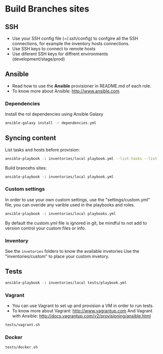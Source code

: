 # Build Branches sites

## SSH

* Use your SSH config file (~/.ssh/config) to confgire all the SSH connections, for example the inventory hosts connections.
* Use SSH keys to connect to remote hosts
* Use diferent SSH keys for diffrent environments (development/stage/prod)

## Ansible
* Read how to use the **Ansible** provisioner in README.md of each role.
* To know more about Ansible: http://www.ansible.com

### Dependencies
Install the rol dependencies using Ansible Galaxy

```bash
ansible-galaxy install -r dependencies.yml
```

## Syncing content

List tasks and hosts before provision:

```bash
ansible-playbook -i inventories/local playbook.yml --list-tasks --list-hosts
```

Build brancehs sites:

```bash
ansible-playbook -i inventories/local playbook.yml
```

### Custom settings
In order to use your own custom settings, use the "settings/custom.yml" file, you can overide any varible used in the playbooks and roles.

```bash
ansible-playbook -i inventories/local playbooks.yml
```

By default the custom.yml file is ignored in git, be mindful to not add to version control your custom files or info.

### Inventory
See the `invetories` folders to know the available invetories
Use the "inventories/custom" to place your custom invetory.

## Tests
```bash
ansible-playbook -i inventories/local tests/playbook.yml
```

### Vagrant
* You can use Vagrant to set up and provision a VM in order to run tests.
* To know more about Vagrant: http://www.vagrantup.com
  And Vagrant with Ansible: http://docs.vagrantup.com/v2/provisioning/ansible.html

```bash
tests/vagrant.sh
```
### Docker
```bash
tests/docker.sh
```
